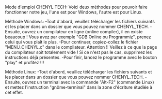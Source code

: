 Mode d'emploi CHENYL TECH:
Voici deux méthodes pour pouvoir faire fonctionner notre jeu, l'une est pour Windows, l'autre est pour Linux.

Méthode Windows:
 -Tout d'abord, veuillez télécharger les fichiers suivants et les placer dans un dossier que vous pouvez nommer CHENYL_TECH.
 -Ensuite, ouvrez un compilateur en ligne (online compiler), il en existe beaucoup ! Vous avez par exemple "GDB Online ou Programmiz", prenez celui qui vous plaît le plus.
 -Pour continuer, copiez-collez le fichier "MENU_CHENYL.c" dans le compilateur. Attention !! Veillez à ce que la page du compilateur soit totalement vide ! Si ce n'est pas 
  le cas, supprimez les instructions déjà présentes. 
 -Pour finir, lancez le programme avec le bouton "play" et profitez !!! 
 
Méthode Linux:
 -Tout d'abord, veuillez télécharger les fichiers suivants et les placer dans un dossier que vous pouvez nommer CHENYL_TECH.
 -Ensuite, ouvrez un terminal avec la commande "Alt-F2" (commande Linux) et mettez l'instruction "gnôme-terminal" dans la zone d'écriture étudiée à cet effet.
